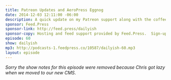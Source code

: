 ```yaml
---
title: Patreon Updates and AeroPress Eggnog
date: 2014-12-03 12:11:00 -06:00
description: A quick update on my Patreon support along with the coffee I’m drinking and something you should tune in for tomorrow on Goodstuff.fm.
sponsor: Feed.Press
sponsor-link: http://feed.press/dailyish
sponsor-copy: Hosting and feed support provided by Feed.Press.  Sign-up today and try FeedPress on a 14 day trial (no contracts or commitments). Use promo code "dailyish" during checkout to get 10% off your first year.
episode: 60
show: dailyish
mp3: http://podcasts-1.feedpress.co/10587/dailyish-60.mp3
layout: episode
---
```


<em>Sorry the show notes for this episode were removed because Chris got lazy when we moved to our new CMS</em>.
